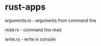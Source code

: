 # rust-apps

arguments.rs - arguments from command line

read.rs - command line read

write.rs - write in console
